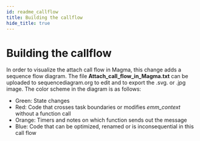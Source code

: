 ```yaml
---
id: readme_callflow
title: Building the callflow 
hide_title: true
---
```

# Building the callflow
In order to visualize the attach call flow in Magma, this change adds a sequence
flow diagram. The file **Attach_call_flow_in_Magma.txt** can be uploaded to
sequencediagram.org to edit and to export the .svg. or .jpg image. The color
scheme in the diagram is as follows:

  * Green: State changes
  * Red: Code that crosses task boundaries or modifies *emm_context* without a function call
  * Orange: Timers and notes on which function sends out the message
  * Blue: Code that can be optimized, renamed or is inconsequential in this call flow

